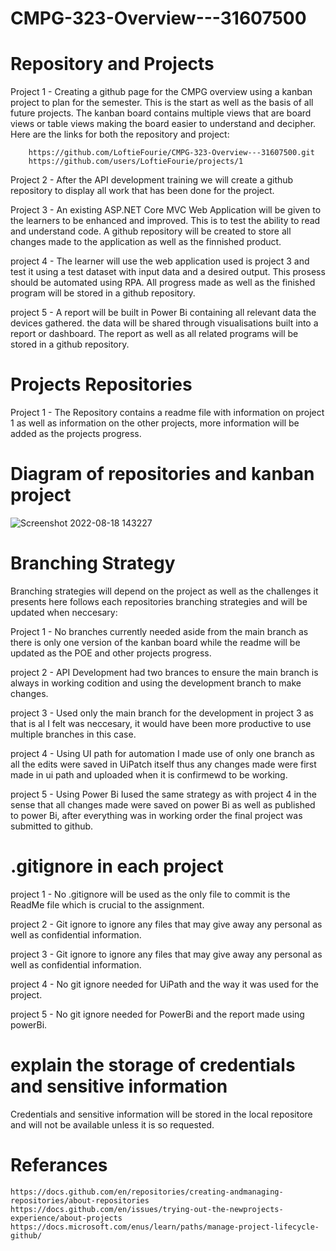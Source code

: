 # CMPG-323-Overview---31607500

# Repository and Projects

Project 1 - Creating a github page for the CMPG overview using a kanban project to plan for the semester. This is the start as well as the basis of all future projects. The kanban board contains multiple views that are board views or table views making the board easier to understand and decipher.
Here are the links for both the repository and project:

		https://github.com/LoftieFourie/CMPG-323-Overview---31607500.git
		https://github.com/users/LoftieFourie/projects/1
		
Project 2 - After the API development training we will create a github repository to display all work that has been done for the project. 

Project 3 - An existing ASP.NET Core MVC Web Application will be given to the learners to be enhanced and improved. This is to test the ability to read and understand code. A github repository will be created to store all changes made to the application as well as the finnished product.

project 4 - The learner will use the web application used is project 3 and test it using a test dataset with input data and a desired output. This prosess should be automated using RPA. All progress made as well as the finished program will be stored in a github repository.

project 5 - A report will be built in Power Bi containing all relevant data the devices gathered. the data will be shared through visualisations built into a report or dashboard. The report as well as all related programs will be stored in a github repository.


# Projects Repositories

Project 1 - The Repository contains a readme file with information on project 1 as well as information on the other projects, more information will be added as the projects progress.

# Diagram of repositories and kanban project

![Screenshot 2022-08-18 143227](https://user-images.githubusercontent.com/63976609/185395710-b618aed6-7c9c-43d0-83cd-5488effecfc0.png)


# Branching Strategy

Branching strategies will depend on the project as well as the challenges it presents here follows each repositories branching strategies and will be updated when neccesary:

Project 1 - No branches currently needed aside from the main branch as there is only one version of the kanban board while the readme will be updated as the POE and other projects progress.

project 2 - API Development had two brances to ensure the main branch is always in working codition and using the development branch to make changes.

project 3 - Used only the main branch for the development in project 3 as that is al I felt was neccesary, it would have been more productive to use multiple branches in this case.

project 4 - Using UI path for automation I made use of only one branch as all the edits were saved in UiPatch itself thus any changes made were first made in ui path and uploaded when it is confirmewd to be working.

project 5 - Using Power Bi Iused the same strategy as with project 4 in the sense that all changes made were saved on power Bi as well as published to power Bi, after everything was in working order the final project was submitted to github.

# .gitignore in each project

project 1 - No .gitignore will be used as the only file to commit is the ReadMe file which is crucial to the assignment.

project 2 - Git ignore to ignore any files that may give away any personal as well as confidential information.

project 3 - Git ignore to ignore any files that may give away any personal as well as confidential information.

project 4 - No git ignore needed for UiPath and the way it was used for the project.

project 5 - No git ignore needed for PowerBi and the report made using powerBi. 

# explain the storage of credentials and sensitive information

Credentials and sensitive information will be stored in the local repositore and will not be available unless it is so requested.

# Referances

	https://docs.github.com/en/repositories/creating-andmanaging-repositories/about-repositories
	https://docs.github.com/en/issues/trying-out-the-newprojects-experience/about-projects
	https://docs.microsoft.com/enus/learn/paths/manage-project-lifecycle-github/
